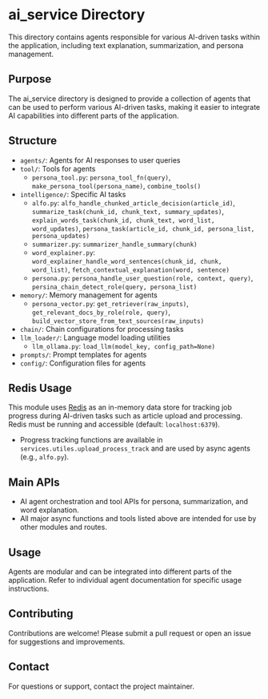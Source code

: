 # ai_service Directory

This directory contains agents responsible for various AI-driven tasks within the application, including text explanation, summarization, and persona management.

## Purpose

The ai_service directory is designed to provide a collection of agents that can be used to perform various AI-driven tasks, making it easier to integrate AI capabilities into different parts of the application.

## Structure

- `agents/`: Agents for AI responses to user queries
- `tool/`: Tools for agents
    - `persona_tool.py`: `persona_tool_fn(query)`, `make_persona_tool(persona_name)`, `combine_tools()`
- `intelligence/`: Specific AI tasks
    - `alfo.py`: `alfo_handle_chunked_article_decision(article_id)`, `summarize_task(chunk_id, chunk_text, summary_updates)`, `explain_words_task(chunk_id, chunk_text, word_list, word_updates)`, `persona_task(article_id, chunk_id, persona_list, persona_updates)`
    - `summarizer.py`: `summarizer_handle_summary(chunk)`
    - `word_explainer.py`: `word_explainer_handle_word_sentences(chunk_id, chunk, word_list)`, `fetch_contextual_explanation(word, sentence)`
    - `persona.py`: `persona_handle_user_question(role, context, query)`, `persina_chain_detect_role(query, persona_list)`
- `memory/`: Memory management for agents
    - `persona_vector.py`: `get_retriever(raw_inputs)`, `get_relevant_docs_by_role(role, query)`, `build_vector_store_from_text_sources(raw_inputs)`
- `chain/`: Chain configurations for processing tasks
- `llm_loader/`: Language model loading utilities
    - `llm_ollama.py`: `load_llm(model_key, config_path=None)`
- `prompts/`: Prompt templates for agents
- `config/`: Configuration files for agents

## Redis Usage

This module uses [Redis](https://redis.io/) as an in-memory data store for tracking job progress during AI-driven tasks such as article upload and processing. Redis must be running and accessible (default: `localhost:6379`).

- Progress tracking functions are available in `services.utiles.upload_process_track` and are used by async agents (e.g., `alfo.py`).

## Main APIs

- AI agent orchestration and tool APIs for persona, summarization, and word explanation.
- All major async functions and tools listed above are intended for use by other modules and routes.

## Usage

Agents are modular and can be integrated into different parts of the application. Refer to individual agent documentation for specific usage instructions.

## Contributing

Contributions are welcome! Please submit a pull request or open an issue for suggestions and improvements.

## Contact

For questions or support, contact the project maintainer.

